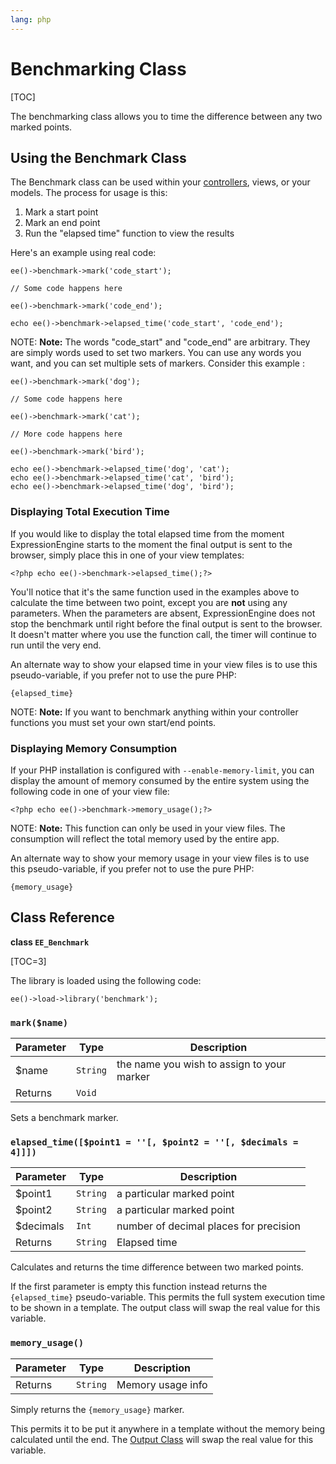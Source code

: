 ```yaml
---
lang: php
---
```


<!--
    This source file is part of the open source project
    ExpressionEngine User Guide (https://github.com/ExpressionEngine/ExpressionEngine-User-Guide)

    @link      https://expressionengine.com/
    @copyright Copyright (c) 2003-2019, EllisLab Corp. (https://ellislab.com)
    @license   https://expressionengine.com/license Licensed under Apache License, Version 2.0
-->

# Benchmarking Class

[TOC]

The benchmarking class allows you to time the difference between any two marked points.

## Using the Benchmark Class

The Benchmark class can be used within your [controllers](development/legacy/controllers.md), views, or your models. The process for usage is this:

1.  Mark a start point
2.  Mark an end point
3.  Run the "elapsed time" function to view the results

Here's an example using real code:

    ee()->benchmark->mark('code_start');

    // Some code happens here

    ee()->benchmark->mark('code_end');

    echo ee()->benchmark->elapsed_time('code_start', 'code_end');

NOTE: **Note:** The words "code_start" and "code_end" are arbitrary. They are simply words used to set two markers. You can use any words you want, and you can set multiple sets of markers. Consider this example :

    ee()->benchmark->mark('dog');

    // Some code happens here

    ee()->benchmark->mark('cat');

    // More code happens here

    ee()->benchmark->mark('bird');

    echo ee()->benchmark->elapsed_time('dog', 'cat');
    echo ee()->benchmark->elapsed_time('cat', 'bird');
    echo ee()->benchmark->elapsed_time('dog', 'bird');

### Displaying Total Execution Time

If you would like to display the total elapsed time from the moment ExpressionEngine starts to the moment the final output is sent to the browser, simply place this in one of your view templates:

    <?php echo ee()->benchmark->elapsed_time();?>

You'll notice that it's the same function used in the examples above to calculate the time between two point, except you are **not** using any parameters. When the parameters are absent, ExpressionEngine does not stop the benchmark until right before the final output is sent to the browser. It doesn't matter where you use the function call, the timer will continue to run until the very end.

An alternate way to show your elapsed time in your view files is to use this pseudo-variable, if you prefer not to use the pure PHP:

    {elapsed_time}

NOTE: **Note:** If you want to benchmark anything within your controller functions you must set your own start/end points.

### Displaying Memory Consumption

If your PHP installation is configured with `--enable-memory-limit`, you can display the amount of memory consumed by the entire system using the following code in one of your view file:

    <?php echo ee()->benchmark->memory_usage();?>

NOTE: **Note:** This function can only be used in your view files. The consumption will reflect the total memory used by the entire app.

An alternate way to show your memory usage in your view files is to use this pseudo-variable, if you prefer not to use the pure PHP:

    {memory_usage}

## Class Reference

**class `EE_Benchmark`**

[TOC=3]

The library is loaded using the following code:

    ee()->load->library('benchmark');

### `mark($name)`

| Parameter | Type     | Description                                |
| --------- | -------- | ------------------------------------------ |
| \$name    | `String` | the name you wish to assign to your marker |
| Returns   | `Void`   |                                            |

Sets a benchmark marker.

### `elapsed_time([$point1 = ''[, $point2 = ''[, $decimals = 4]]])`

| Parameter  | Type     | Description                            |
| ---------- | -------- | -------------------------------------- |
| \$point1   | `String` | a particular marked point              |
| \$point2   | `String` | a particular marked point              |
| \$decimals | `Int`    | number of decimal places for precision |
| Returns    | `String` | Elapsed time                           |

Calculates and returns the time difference between two marked points.

If the first parameter is empty this function instead returns the `{elapsed_time}` pseudo-variable. This permits the full system execution time to be shown in a template. The output class will swap the real value for this variable.

### `memory_usage()`

| Parameter | Type     | Description       |
| --------- | -------- | ----------------- |
| Returns   | `String` | Memory usage info |

Simply returns the `{memory_usage}` marker.

This permits it to be put it anywhere in a template without the memory being calculated until the end. The [Output Class](/development/legacy/libraries/output.md) will swap the real value for this variable.
